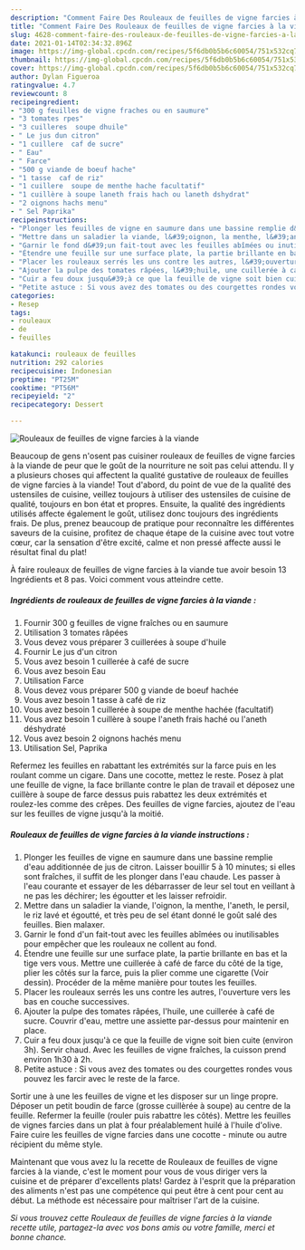```yaml
---
description: "Comment Faire Des Rouleaux de feuilles de vigne farcies à la viande"
title: "Comment Faire Des Rouleaux de feuilles de vigne farcies à la viande"
slug: 4628-comment-faire-des-rouleaux-de-feuilles-de-vigne-farcies-a-la-viande
date: 2021-01-14T02:34:32.896Z
image: https://img-global.cpcdn.com/recipes/5f6db0b5b6c60054/751x532cq70/rouleaux-de-feuilles-de-vigne-farcies-a-la-viande-photo-principale-de-la-recette.jpg
thumbnail: https://img-global.cpcdn.com/recipes/5f6db0b5b6c60054/751x532cq70/rouleaux-de-feuilles-de-vigne-farcies-a-la-viande-photo-principale-de-la-recette.jpg
cover: https://img-global.cpcdn.com/recipes/5f6db0b5b6c60054/751x532cq70/rouleaux-de-feuilles-de-vigne-farcies-a-la-viande-photo-principale-de-la-recette.jpg
author: Dylan Figueroa
ratingvalue: 4.7
reviewcount: 8
recipeingredient:
- "300 g feuilles de vigne fraches ou en saumure"
- "3 tomates rpes"
- "3 cuilleres  soupe dhuile"
- " Le jus dun citron"
- "1 cuillere  caf de sucre"
- " Eau"
- " Farce"
- "500 g viande de boeuf hache"
- "1 tasse  caf de riz"
- "1 cuillere  soupe de menthe hache facultatif"
- "1 cuillère à soupe laneth frais hach ou laneth dshydrat"
- "2 oignons hachs menu"
- " Sel Paprika"
recipeinstructions:
- "Plonger les feuilles de vigne en saumure dans une bassine remplie d&#39;eau additionnée de jus de citron. Laisser bouillir 5 à 10 minutes; si elles sont fraîches, il suffit de les plonger dans l&#39;eau chaude. Les passer à l&#39;eau courante et essayer de les débarrasser de leur sel tout en veillant à ne pas les déchirer; les égoutter et les laisser refroidir."
- "Mettre dans un saladier la viande, l&#39;oignon, la menthe, l&#39;aneth, le persil, le riz lavé et égoutté, et très peu de sel étant donné le goût salé des feuilles. Bien malaxer."
- "Garnir le fond d&#39;un fait-tout avec les feuilles abîmées ou inutilisables pour empêcher que les rouleaux ne collent au fond."
- "Étendre une feuille sur une surface plate, la partie brillante en bas et la tige vers vous. Mettre une cuillerée à café de farce du côté de la tige, plier les côtés sur la farce, puis la plier comme une cigarette (Voir dessin). Procéder de la même manière pour toutes les feuilles."
- "Placer les rouleaux serrés les uns contre les autres, l&#39;ouverture vers les bas en couche successives."
- "Ajouter la pulpe des tomates râpées, l&#39;huile, une cuillerée à café de sucre. Couvrir d&#39;eau, mettre une assiette par-dessus pour maintenir en place."
- "Cuir a feu doux jusqu&#39;à ce que la feuille de vigne soit bien cuite (environ 3h). Servir chaud. Avec les feuilles de vigne fraîches, la cuisson prend environ 1h30 à 2h."
- "Petite astuce : Si vous avez des tomates ou des courgettes rondes vous pouvez les farcir avec le reste de la farce."
categories:
- Resep
tags:
- rouleaux
- de
- feuilles

katakunci: rouleaux de feuilles 
nutrition: 292 calories
recipecuisine: Indonesian
preptime: "PT25M"
cooktime: "PT56M"
recipeyield: "2"
recipecategory: Dessert

---
```



![Rouleaux de feuilles de vigne farcies à la viande](https://img-global.cpcdn.com/recipes/5f6db0b5b6c60054/751x532cq70/rouleaux-de-feuilles-de-vigne-farcies-a-la-viande-photo-principale-de-la-recette.jpg)

Beaucoup de gens n'osent pas cuisiner rouleaux de feuilles de vigne farcies à la viande de peur que le goût de la nourriture ne soit pas celui attendu. Il y a plusieurs choses qui affectent la qualité gustative de rouleaux de feuilles de vigne farcies à la viande! Tout d'abord, du point de vue de la qualité des ustensiles de cuisine, veillez toujours à utiliser des ustensiles de cuisine de qualité, toujours en bon état et propres. Ensuite, la qualité des ingrédients utilisés affecte également le goût, utilisez donc toujours des ingrédients frais. De plus, prenez beaucoup de pratique pour reconnaître les différentes saveurs de la cuisine, profitez de chaque étape de la cuisine avec tout votre cœur, car la sensation d'être excité, calme et non pressé affecte aussi le résultat final du plat!

<!--inarticleads1-->

À faire rouleaux de feuilles de vigne farcies à la viande tue avoir besoin 13 Ingrédients et 8 pas. Voici comment vous atteindre cette.

##### Ingrédients de rouleaux de feuilles de vigne farcies à la viande :

1. Fournir 300 g feuilles de vigne fraîches ou en saumure
1. Utilisation 3 tomates râpées
1. Vous devez vous préparer 3 cuillerées à soupe d&#39;huile
1. Fournir  Le jus d&#39;un citron
1. Vous avez besoin 1 cuillerée à café de sucre
1. Vous avez besoin  Eau
1. Utilisation  Farce
1. Vous devez vous préparer 500 g viande de boeuf hachée
1. Vous avez besoin 1 tasse à café de riz
1. Vous avez besoin 1 cuillerée à soupe de menthe hachée (facultatif)
1. Vous avez besoin 1 cuillère à soupe l&#39;aneth frais haché ou l&#39;aneth déshydraté
1. Vous avez besoin 2 oignons hachés menu
1. Utilisation  Sel, Paprika


Refermez les feuilles en rabattant les extrémités sur la farce puis en les roulant comme un cigare. Dans une cocotte, mettez le reste. Posez à plat une feuille de vigne, la face brillante contre le plan de travail et déposez une cuillère à soupe de farce dessus puis rabattez les deux extrémités et roulez-les comme des crêpes. Des feuilles de vigne farcies, ajoutez de l&#39;eau sur les feuilles de vigne jusqu&#39;à la moitié. 

<!--inarticleads2-->

##### Rouleaux de feuilles de vigne farcies à la viande instructions :

1. Plonger les feuilles de vigne en saumure dans une bassine remplie d&#39;eau additionnée de jus de citron. Laisser bouillir 5 à 10 minutes; si elles sont fraîches, il suffit de les plonger dans l&#39;eau chaude. Les passer à l&#39;eau courante et essayer de les débarrasser de leur sel tout en veillant à ne pas les déchirer; les égoutter et les laisser refroidir.
1. Mettre dans un saladier la viande, l&#39;oignon, la menthe, l&#39;aneth, le persil, le riz lavé et égoutté, et très peu de sel étant donné le goût salé des feuilles. Bien malaxer.
1. Garnir le fond d&#39;un fait-tout avec les feuilles abîmées ou inutilisables pour empêcher que les rouleaux ne collent au fond.
1. Étendre une feuille sur une surface plate, la partie brillante en bas et la tige vers vous. Mettre une cuillerée à café de farce du côté de la tige, plier les côtés sur la farce, puis la plier comme une cigarette (Voir dessin). Procéder de la même manière pour toutes les feuilles.
1. Placer les rouleaux serrés les uns contre les autres, l&#39;ouverture vers les bas en couche successives.
1. Ajouter la pulpe des tomates râpées, l&#39;huile, une cuillerée à café de sucre. Couvrir d&#39;eau, mettre une assiette par-dessus pour maintenir en place.
1. Cuir a feu doux jusqu&#39;à ce que la feuille de vigne soit bien cuite (environ 3h). Servir chaud. Avec les feuilles de vigne fraîches, la cuisson prend environ 1h30 à 2h.
1. Petite astuce : Si vous avez des tomates ou des courgettes rondes vous pouvez les farcir avec le reste de la farce.


Sortir une à une les feuilles de vigne et les disposer sur un linge propre. Déposer un petit boudin de farce (grosse cuillèrée à soupe) au centre de la feuille. Refermer la feuille (rouler puis rabattre les côtés). Mettre les feuilles de vignes farcies dans un plat à four préalablement huilé à l&#39;huile d&#39;olive. Faire cuire les feuilles de vigne farcies dans une cocotte - minute ou autre récipient du même style. 

<!--inarticleads1-->

<p>
Maintenant que vous avez lu la recette de Rouleaux de feuilles de vigne farcies à la viande, c'est le moment pour vous de vous diriger vers la cuisine et de préparer d'excellents plats! Gardez à l'esprit que la préparation des aliments n'est pas une compétence qui peut être à cent pour cent au début. La méthode est nécessaire pour maîtriser l'art de la cuisine.
</p>

<p>
<i>Si vous trouvez cette Rouleaux de feuilles de vigne farcies à la viande recette utile, partagez-la avec vos bons amis ou votre famille, merci et bonne chance.</i>
</p>
